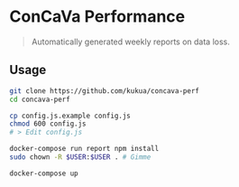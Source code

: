# ConCaVa Performance

> Automatically generated weekly reports on data loss.

## Usage

```bash
git clone https://github.com/kukua/concava-perf
cd concava-perf

cp config.js.example config.js
chmod 600 config.js
# > Edit config.js

docker-compose run report npm install
sudo chown -R $USER:$USER . # Gimme

docker-compose up
```
